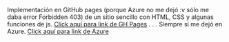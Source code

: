 Implementación en GitHub pages (porque Azure no me dejó :v sólo me daba error Forbidden 403) de un sitio sencillo con HTML, CSS y algunas funciones
de js. [Click aquí para link de GH Pages](https://jafethrosales.github.io/palawafle.github.io/)
.
.
.
Siempre sí me dejó en Azure. [Click aquí para link de Azure](https://palawaifu.azurewebsites.net/)
